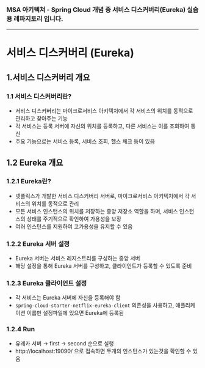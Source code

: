 ### MSA 아키텍쳐 - Spring Cloud 개념 중 서비스 디스커버리(Eureka) 실습용 레파지토리 입니다.
---
# 서비스 디스커버리 (Eureka)

## 1.서비스 디스커버리 개요

### 1.1 서비스 디스커버리란?

- 서비스 디스커버리는 마이크로서비스 아키텍처에서 각 서비스의 위치를 동적으로 관리하고 찾아주는 기능
- 각 서비스는 등록 서버에 자신의 위치를 등록하고, 다른 서비스는 이를 조회하여 통신
- 주요 기능으로는 서비스 등록, 서비스 조회, 헬스 체크 등이 있음

## 1.2 Eureka 개요

### 1.2.1 Eureka란?

- 넷플릭스가 개발한 서비스 디스커버리 서버로, 마이크로서비스 아키텍처에서 각 서비스의 위치를 동적으로 관리
- 모든 서비스 인스턴스의 위치를 저장하는 중앙 저장소 역할을 하며, 서비스 인스턴스의 상태를 주기적으로 확인하여 가용성을 보장
- 여러 인스턴스를 지원하여 고가용성을 유지할 수 있음

### 1.2.2 Eureka 서버 설정

- Eureka 서버는 서비스 레지스트리를 구성하는 중앙 서버
- 해당 설정을 통해 Eureka 서버를 구성하고, 클라이언트가 등록할 수 있도록 준비

### 1.2.3 Eureka 클라이언트 설정

- 각 서비스는 Eureka 서버에 자신을 등록해야 함
- `spring-cloud-starter-netflix-eureka-client` 의존성을 사용하고, 애플리케이션 이름만 설정파일에 있으면 Eureka에 등록됨

### 1.2.4 Run

- 유레카 서버 → first → second 순으로 실행
- http://localhost:19090/ 으로 접속하면 두개의 인스턴스가 있는것을 확인할 수 있음
